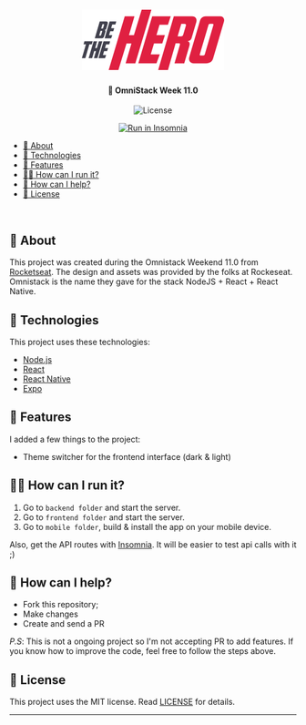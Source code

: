 <h1 align="center">
    <img alt="Be The Hero" title="#BeTheHeroLogo" src=".github/logo.svg" width="250px" />
</h1>

<h4 align="center">
  🚀 OmniStack Week 11.0
</h4>
<p align="center">

  <img alt="License" src="https://img.shields.io/badge/license-MIT-brightgreen">

</p>

<p align="center">
    <a href="https://insomnia.rest/run/?label=Be%20The%20Hero&uri=https%3A%2F%2Fraw.githubusercontent.com%2Fjonathangaldino%2Fbe-the-hero%2Fmaster%2FBeTheHero-Insomnia.json" target="_blank"><img src="https://insomnia.rest/images/run.svg" alt="Run in Insomnia"></a>
</p>


- [:notebook: About](#notebook-about)
- [:rocket: Technologies](#rocket-technologies)
- [:pushpin: Features](#pushpin-features)
- [👨‍💻 How can I run it?](#%f0%9f%91%a8%e2%80%8d%f0%9f%92%bb-how-can-i-run-it)
- [🤔 How can I help?](#%f0%9f%a4%94-how-can-i-help)
- [:memo: License](#memo-license)

<br>

<!-- <p align="center">
  <img alt="Frontend" src=".github/be-the-hero-desktop.gif" width="50%">
</p> -->

## :notebook: About

This project was created during the Omnistack Weekend 11.0 from [Rocketseat](https://rocketseat.com.br/). The design and assets was provided by the folks at Rockeseat. Omnistack is the name they gave for the stack NodeJS + React + React Native.

## :rocket: Technologies

This project uses these technologies:

- [Node.js](https://nodejs.org/en/)
- [React](https://reactjs.org)
- [React Native](https://facebook.github.io/react-native/)
- [Expo](https://expo.io/)

## :pushpin: Features

I added a few things to the project:

- Theme switcher for the frontend interface (dark & light)


## 👨‍💻 How can I run it?

1. Go to `backend folder` and start the server. 
2. Go to `frontend folder` and start the server. 
3. Go to `mobile folder`, build & install the app on your mobile device. 

Also, get the API routes with [Insomnia](https://insomnia.rest/). It will be easier to test api calls with it ;)

## 🤔 How can I help?

- Fork this repository;
- Make changes
- Create and send a PR

*P.S*: This is not a ongoing project so I'm not accepting PR to add features. If you know how to improve the code, feel free to follow the steps above.

## :memo: License

This project uses the MIT license. Read [LICENSE](LICENSE.md) for details.

---
